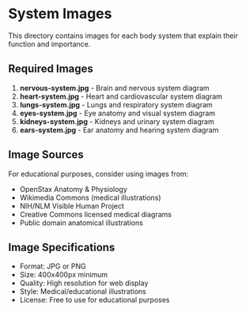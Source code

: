 # System Images

This directory contains images for each body system that explain their function and importance.

## Required Images

1. **nervous-system.jpg** - Brain and nervous system diagram
2. **heart-system.jpg** - Heart and cardiovascular system diagram  
3. **lungs-system.jpg** - Lungs and respiratory system diagram
4. **eyes-system.jpg** - Eye anatomy and visual system diagram
5. **kidneys-system.jpg** - Kidneys and urinary system diagram
6. **ears-system.jpg** - Ear anatomy and hearing system diagram

## Image Sources

For educational purposes, consider using images from:
- OpenStax Anatomy & Physiology
- Wikimedia Commons (medical illustrations)
- NIH/NLM Visible Human Project
- Creative Commons licensed medical diagrams
- Public domain anatomical illustrations

## Image Specifications

- Format: JPG or PNG
- Size: 400x400px minimum
- Quality: High resolution for web display
- Style: Medical/educational illustrations
- License: Free to use for educational purposes


